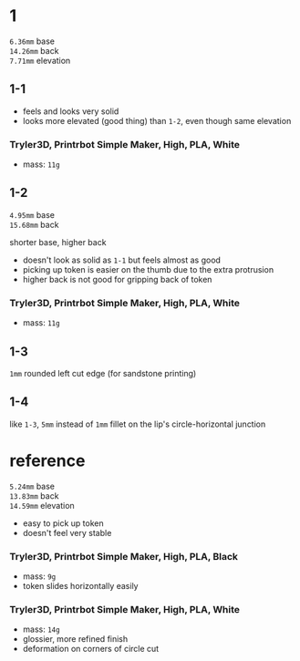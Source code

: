 # 1
`6.36mm` base  
`14.26mm` back  
`7.71mm` elevation


## 1-1
* feels and looks very solid
* looks more elevated (good thing) than `1-2`, even though same elevation

### Tryler3D, Printrbot Simple Maker, High, PLA, White
* mass: `11g`


## 1-2
`4.95mm` base  
`15.68mm` back

shorter base, higher back
* doesn't look as solid as `1-1` but feels almost as good
* picking up token is easier on the thumb due to the extra protrusion
* higher back is not good for gripping back of token

### Tryler3D, Printrbot Simple Maker, High, PLA, White
* mass: `11g`


## 1-3
`1mm` rounded left cut edge (for sandstone printing)


## 1-4
like `1-3`, `5mm` instead of `1mm` fillet on the lip's circle-horizontal junction



# reference
`5.24mm` base  
`13.83mm` back  
`14.59mm` elevation
* easy to pick up token
* doesn't feel very stable

### Tryler3D, Printrbot Simple Maker, High, PLA, Black
* mass: `9g`
* token slides horizontally easily

### Tryler3D, Printrbot Simple Maker, High, PLA, White
* mass: `14g`
* glossier, more refined finish
* deformation on corners of circle cut
